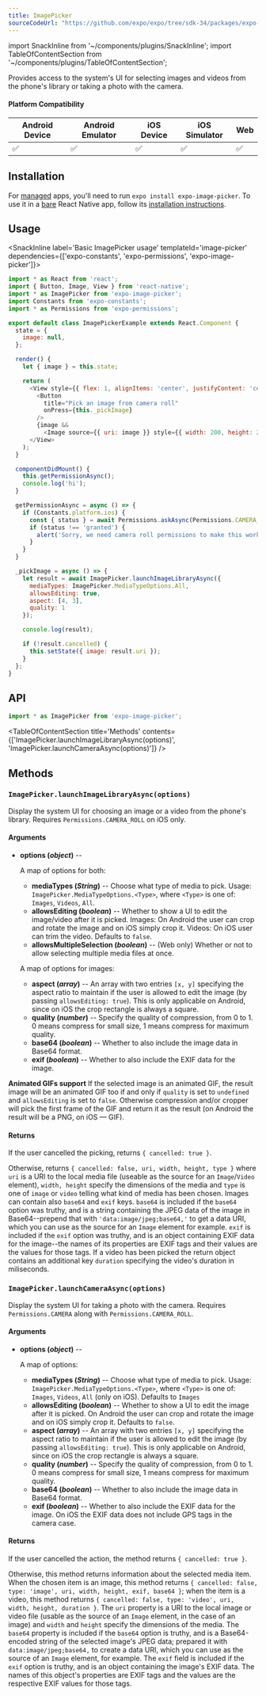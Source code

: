 ```yaml
---
title: ImagePicker
sourceCodeUrl: "https://github.com/expo/expo/tree/sdk-34/packages/expo-image-picker"
---
```


import SnackInline from '~/components/plugins/SnackInline';
import TableOfContentSection from '~/components/plugins/TableOfContentSection';

Provides access to the system's UI for selecting images and videos from the phone's library or taking a photo with the camera.

#### Platform Compatibility

| Android Device | Android Emulator | iOS Device | iOS Simulator |  Web  |
| ------ | ---------- | ------ | ------ | ------ |
| ✅     |  ✅     | ✅     | ✅     | ✅    |

## Installation

For [managed](../../introduction/managed-vs-bare/#managed-workflow) apps, you'll need to run `expo install expo-image-picker`. To use it in a [bare](../../introduction/managed-vs-bare/#bare-workflow) React Native app, follow its [installation instructions](https://github.com/expo/expo/tree/master/packages/expo-image-picker).

## Usage

<SnackInline label='Basic ImagePicker usage' templateId='image-picker' dependencies={['expo-constants', 'expo-permissions', 'expo-image-picker']}>

```javascript
import * as React from 'react';
import { Button, Image, View } from 'react-native';
import * as ImagePicker from 'expo-image-picker';
import Constants from 'expo-constants';
import * as Permissions from 'expo-permissions';

export default class ImagePickerExample extends React.Component {
  state = {
    image: null,
  };

  render() {
    let { image } = this.state;

    return (
      <View style={{ flex: 1, alignItems: 'center', justifyContent: 'center' }}>
        <Button
          title="Pick an image from camera roll"
          onPress={this._pickImage}
        />
        {image &&
          <Image source={{ uri: image }} style={{ width: 200, height: 200 }} />}
      </View>
    );
  }

  componentDidMount() {
    this.getPermissionAsync();
    console.log('hi');
  }

  getPermissionAsync = async () => {
    if (Constants.platform.ios) {
      const { status } = await Permissions.askAsync(Permissions.CAMERA_ROLL);
      if (status !== 'granted') {
        alert('Sorry, we need camera roll permissions to make this work!');
      }
    }
  }

  _pickImage = async () => {
    let result = await ImagePicker.launchImageLibraryAsync({
      mediaTypes: ImagePicker.MediaTypeOptions.All,
      allowsEditing: true,
      aspect: [4, 3],
      quality: 1
    });

    console.log(result);

    if (!result.cancelled) {
      this.setState({ image: result.uri });
    }
  };
}
```

</SnackInline>

## API

```js
import * as ImagePicker from 'expo-image-picker';
```

<TableOfContentSection title='Methods' contents={['ImagePicker.launchImageLibraryAsync(options)', 'ImagePicker.launchCameraAsync(options)']} />

## Methods

### `ImagePicker.launchImageLibraryAsync(options)`

Display the system UI for choosing an image or a video from the phone's library. Requires `Permissions.CAMERA_ROLL` on iOS only.

#### Arguments

- **options (_object_)** --

  A map of options for both:

  - **mediaTypes (_String_)** -- Choose what type of media to pick. Usage: `ImagePicker.MediaTypeOptions.<Type>`, where `<Type>` is one of: `Images`, `Videos`, `All`.
  - **allowsEditing (_boolean_)** -- Whether to show a UI to edit the image/video after it is picked. Images: On Android the user can crop and rotate the image and on iOS simply crop it. Videos: On iOS user can trim the video. Defaults to `false`.
  - **allowsMultipleSelection (_boolean_)** -- (Web only) Whether or not to allow selecting multiple media files at once.


  A map of options for images:

  - **aspect (_array_)** -- An array with two entries `[x, y]` specifying the aspect ratio to maintain if the user is allowed to edit the image (by passing `allowsEditing: true`). This is only applicable on Android, since on iOS the crop rectangle is always a square.
  - **quality (_number_)** -- Specify the quality of compression, from 0 to 1. 0 means compress for small size, 1 means compress for maximum quality.
  - **base64 (_boolean_)** -- Whether to also include the image data in Base64 format.
  - **exif (_boolean_)** -- Whether to also include the EXIF data for the image.

**Animated GIFs support** If the selected image is an animated GIF, the result image will be an animated GIF too if and only if `quality` is set to `undefined` and `allowsEditing` is set to `false`. Otherwise compression and/or cropper will pick the first frame of the GIF and return it as the result (on Android the result will be a PNG, on iOS — GIF).

#### Returns

If the user cancelled the picking, returns `{ cancelled: true }`.

Otherwise, returns `{ cancelled: false, uri, width, height, type }` where `uri` is a URI to the local media file (useable as the source for an `Image`/`Video` element), `width, height` specify the dimensions of the media and `type` is one of `image` or `video` telling what kind of media has been chosen. Images can contain also `base64` and `exif` keys. `base64` is included if the `base64` option was truthy, and is a string containing the JPEG data of the image in Base64--prepend that with `'data:image/jpeg;base64,'` to get a data URI, which you can use as the source for an `Image` element for example. `exif` is included if the `exif` option was truthy, and is an object containing EXIF data for the image--the names of its properties are EXIF tags and their values are the values for those tags. If a video has been picked the return object contains an additional key `duration` specifying the video's duration in miliseconds.

### `ImagePicker.launchCameraAsync(options)`

Display the system UI for taking a photo with the camera. Requires `Permissions.CAMERA` along with `Permissions.CAMERA_ROLL`.

#### Arguments

- **options (_object_)** --

  A map of options:

  - **mediaTypes (_String_)** -- Choose what type of media to pick. Usage: `ImagePicker.MediaTypeOptions.<Type>`, where `<Type>` is one of: `Images`, `Videos`, `All` (only on iOS). Defaults to `Images`
  - **allowsEditing (_boolean_)** -- Whether to show a UI to edit the image after it is picked. On Android the user can crop and rotate the image and on iOS simply crop it. Defaults to `false`.
  - **aspect (_array_)** -- An array with two entries `[x, y]` specifying the aspect ratio to maintain if the user is allowed to edit the image (by passing `allowsEditing: true`). This is only applicable on Android, since on iOS the crop rectangle is always a square.
  - **quality (_number_)** -- Specify the quality of compression, from 0 to 1. 0 means compress for small size, 1 means compress for maximum quality.
  - **base64 (_boolean_)** -- Whether to also include the image data in Base64 format.
  - **exif (_boolean_)** -- Whether to also include the EXIF data for the image. On iOS the EXIF data does not include GPS tags in the camera case.

#### Returns

If the user cancelled the action, the method returns `{ cancelled: true }`.

Otherwise, this method returns information about the selected media item. When the chosen item is an image, this method returns `{ cancelled: false, type: 'image', uri, width, height, exif, base64 }`; when the item is a video, this method returns  `{ cancelled: false, type: 'video', uri, width, height, duration }`.
The `uri` property is a URI to the local image or video file (usable as the source of an `Image` element, in the case of an image) and `width` and `height` specify the dimensions of the media.
The `base64` property is included if the `base64` option is truthy, and is a Base64-encoded string of the selected image's JPEG data; prepared it with `data:image/jpeg;base64,` to create a data URI, which you can use as the source of an `Image` element, for example.
The `exif` field is included if the `exif` option is truthy, and is an object containing the image's EXIF data. The names of this object's properties are EXIF tags and the values are the respective EXIF values for those tags.
